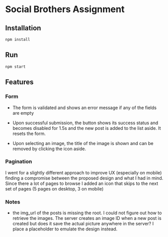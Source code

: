 # Social Brothers Assignment

## Installation

```
npm install
```

## Run

```
npm start
```

## Features

### Form

- The form is validated and shows an error message if any of the fields are empty

- Upon successful submission, the button shows its success status and becomes disabled for 1.5s and the new post is added to the list aside. It resets the form.

- Upon selecting an image, the title of the image is shown and can be removed by clicking the icon aside.

### Pagination

I went for a slightly different approach to improve UX (especially on mobile) finding a compromise between the proposed design and what I had in mind. Since there a lot of pages to browse I added an icon that skips to the next set of pages (5 pages on desktop, 3 on mobile)

### Notes

- the img_url of the posts is missing the root. I could not figure out how to retrieve the images. The server creates an image ID when a new post is created but does it save the actual picture anywhere in the server?
  I place a placeholder to emulate the design instead.
